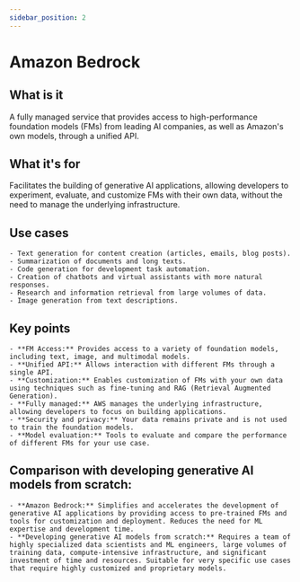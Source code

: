```yaml
---
sidebar_position: 2
---
```

# Amazon Bedrock
## What is it
A fully managed service that provides access to high-performance foundation models (FMs) from leading AI companies, as well as Amazon's own models, through a unified API.
## What it's for
Facilitates the building of generative AI applications, allowing developers to experiment, evaluate, and customize FMs with their own data, without the need to manage the underlying infrastructure.
## Use cases
    - Text generation for content creation (articles, emails, blog posts).
    - Summarization of documents and long texts.
    - Code generation for development task automation.
    - Creation of chatbots and virtual assistants with more natural responses.
    - Research and information retrieval from large volumes of data.
    - Image generation from text descriptions.
## Key points
    - **FM Access:** Provides access to a variety of foundation models, including text, image, and multimodal models.
    - **Unified API:** Allows interaction with different FMs through a single API.
    - **Customization:** Enables customization of FMs with your own data using techniques such as fine-tuning and RAG (Retrieval Augmented Generation).
    - **Fully managed:** AWS manages the underlying infrastructure, allowing developers to focus on building applications.
    - **Security and privacy:** Your data remains private and is not used to train the foundation models.
    - **Model evaluation:** Tools to evaluate and compare the performance of different FMs for your use case.
## Comparison with developing generative AI models from scratch:
    - **Amazon Bedrock:** Simplifies and accelerates the development of generative AI applications by providing access to pre-trained FMs and tools for customization and deployment. Reduces the need for ML expertise and development time.
    - **Developing generative AI models from scratch:** Requires a team of highly specialized data scientists and ML engineers, large volumes of training data, compute-intensive infrastructure, and significant investment of time and resources. Suitable for very specific use cases that require highly customized and proprietary models.
